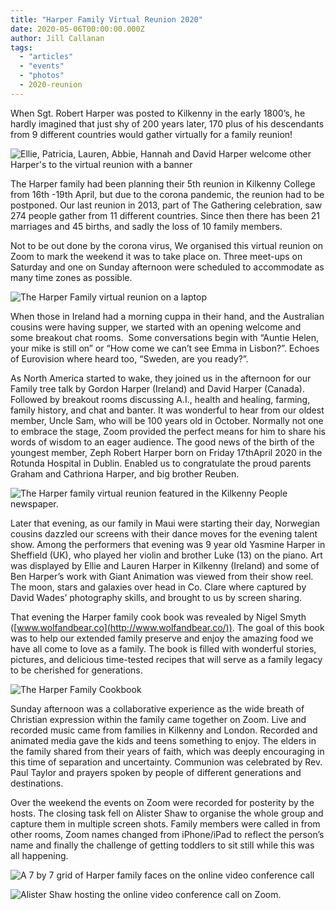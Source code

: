 ```yaml
---
title: "Harper Family Virtual Reunion 2020"
date: 2020-05-06T00:00:00.000Z
author: Jill Callanan
tags:
  - "articles"
  - "events"
  - "photos"
  - 2020-reunion
---
```


When Sgt. Robert Harper was posted to Kilkenny in the early 1800’s, he hardly imagined that just shy of 200 years later, 170 plus of his descendants from 9 different countries would gather virtually for a family reunion!

![Ellie, Patricia, Lauren, Abbie, Hannah and David Harper welcome other Harper's to the virtual reunion with a banner](https://f001.backblazeb2.com/file/harperfamily-media/IMG_20200419_191653-1024x768.jpg)

The Harper family had been planning their 5th reunion in Kilkenny College from 16th -19th April, but due to the corona pandemic, the reunion had to be postponed. Our last reunion in 2013, part of The Gathering celebration, saw 274 people gather from 11 different countries. Since then there has been 21 marriages and 45 births, and sadly the loss of 10 family members.

Not to be out done by the corona virus, We organised this virtual reunion on Zoom to mark the weekend it was to take place on. Three meet-ups on Saturday and one on Sunday afternoon were scheduled to accommodate as many time zones as possible.

![The Harper Family virtual reunion on a laptop](https://f001.backblazeb2.com/file/harperfamily-media/IMG_20200418_154732-1024x768.jpg)

When those in Ireland had a morning cuppa in their hand, and the Australian cousins were having supper, we started with an opening welcome and some breakout chat rooms.  Some conversations begin with “Auntie Helen, your mike is still on” or “How come we can’t see Emma in Lisbon?”. Echoes of Eurovision where heard too, “Sweden, are you ready?”.

As North America started to wake, they joined us in the afternoon for our Family tree talk by Gordon Harper (Ireland) and David Harper (Canada). Followed by breakout rooms discussing A.I., health and healing, farming, family history, and chat and banter. It was wonderful to hear from our oldest member, Uncle Sam, who will be 100 years old in October. Normally not one to embrace the stage, Zoom provided the perfect means for him to share his words of wisdom to an eager audience. The good news of the birth of the youngest member, Zeph Robert Harper born on Friday 17thApril 2020 in the Rotunda Hospital in Dublin. Enabled us to congratulate the proud parents Graham and Cathriona Harper, and big brother Reuben.

![The Harper family virtual reunion featured in the Kilkenny People newspaper.](https://f001.backblazeb2.com/file/harperfamily-media/harper-reunion-kilkenny-people-2020-1024x534.jpeg)

Later that evening, as our family in Maui were starting their day, Norwegian cousins dazzled our screens with their dance moves for the evening talent show. Among the performers that evening was 9 year old Yasmine Harper in Sheffield (UK), who played her violin and brother Luke (13) on the piano. Art was displayed by Ellie and Lauren Harper in Kilkenny (Ireland) and some of Ben Harper’s work with Giant Animation was viewed from their show reel. The moon, stars and galaxies over head in Co. Clare where captured by David Wades’ photography skills, and brought to us by screen sharing.

That evening the Harper family cook book was revealed by Nigel Smyth ([www.wolfandbear.co](http://www.wolfandbear.co/)). The goal of this book was to help our extended family preserve and enjoy the amazing food we have all come to love as a family. The book is filled with wonderful stories, pictures, and delicious time-tested recipes that will serve as a family legacy to be cherished for generations.

![The Harper Family Cookbook](https://f001.backblazeb2.com/file/harperfamily-media/Harper-Family-Cookbook_Inside_Mockup_5-1024x683.jpg)

Sunday afternoon was a collaborative experience as the wide breath of Christian expression within the family came together on Zoom. Live and recorded music came from families in Kilkenny and London. Recorded and animated media gave the kids and teens something to enjoy. The elders in the family shared from their years of faith, which was deeply encouraging in this time of separation and uncertainty. Communion was celebrated by Rev. Paul Taylor and prayers spoken by people of different generations and destinations.

Over the weekend the events on Zoom were recorded for posterity by the hosts. The closing task fell on Alister Shaw to organise the whole group and capture them in multiple screen shots. Family members were called in from other rooms, Zoom names changed from iPhone/iPad to reflect the person’s name and finally the challenge of getting toddlers to sit still while this was all happening.

![A 7 by 7 grid of Harper family faces on the online video conference call](https://f001.backblazeb2.com/file/harperfamily-media/2020-04-19-5-edit-1024x585.png)

![Alister Shaw hosting the online video conference call on Zoom.](https://f001.backblazeb2.com/file/harperfamily-media/2020-04-19-7-copy-1024x573.png)
